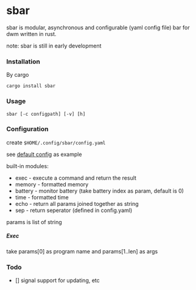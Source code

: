 # sbar

sbar is modular, asynchronous and configurable (yaml config file) bar for dwm written in rust.

note: sbar is still in early development

### Installation

By cargo

    cargo install sbar


### Usage

    sbar [-c configpath] [-v] [h]

### Configuration

create `$HOME/.config/sbar/config.yaml`

see [default config](https://github.com/sleepntsheep/sbar/blob/main/src/config.rs#L22) as example

built-in modules:
- exec - execute a command and return the result
- memory - formatted memory
- battery - monitor battery (take battery index as param, default is 0)
- time - formatted time
- echo - return all params joined together as string 
- sep - return seperator (defined in config.yaml)

params is list of string

##### Exec
take params[0] as program name and params[1..len] as args

### Todo
- [] signal support for updating, etc
